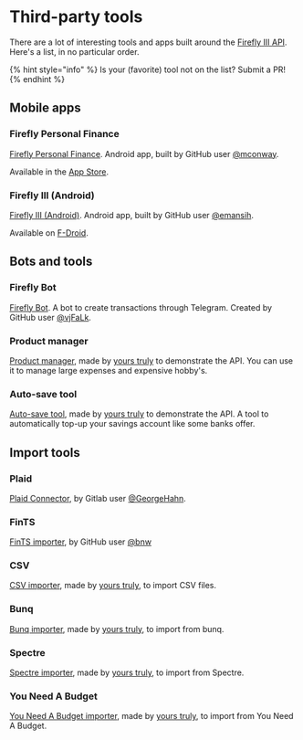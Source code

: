 # Third-party tools

There are a lot of interesting tools and apps built around the [Firefly III API](../api/api.md). Here's a list, in no particular order.

{% hint style="info" %}
Is your (favorite) tool not on the list? Submit a PR!
{% endhint %}



## Mobile apps

### Firefly Personal Finance

[Firefly Personal Finance](https://github.com/mconway/firefly-app/). Android app, built by GitHub user [@mconway](https://github.com/mconway).

Available in the [App Store](https://play.google.com/store/apps/details?id=com.zerobyte.firefly).

### Firefly III (Android)

[Firefly III (Android)](https://github.com/emansih/FireflyMobile). Android app, built by GitHub user [@emansih](https://github.com/emansih).

Available on [F-Droid](https://f-droid.org/packages/xyz.hisname.fireflyiii/).

## Bots and tools

### Firefly Bot

[Firefly Bot](https://github.com/vjFaLk/firefly-bot). A bot to create transactions through Telegram. Created by GitHub user [@vjFaLk](https://github.com/vjFaLk).

### Product manager

[Product manager](https://github.com/JC5/product-manager), made by [yours truly](https://github.com/JC5) to demonstrate the API. You can use it to manage large expenses and expensive hobby's.

### Auto-save tool

[Auto-save tool](https://github.com/JC5/autosave), made by [yours truly](https://github.com/JC5) to demonstrate the API. A tool to automatically top-up your savings account like some banks offer.

## Import tools

### Plaid

[Plaid Connector](https://gitlab.com/GeorgeHahn/firefly-plaid-connector), by Gitlab user [@GeorgeHahn](https://gitlab.com/GeorgeHahn).

### FinTS

[FinTS importer](https://github.com/bnw/firefly-iii-fints-importer), by GitHub user [@bnw](https://github.com/bnw)

### CSV

[CSV importer](https://github.com/firefly-iii/csv-importer/), made by [yours truly](https://github.com/JC5), to import CSV files.

### Bunq

[Bunq importer](https://github.com/firefly-iii/bunq-importer/), made by [yours truly](https://github.com/JC5), to import from bunq.

### Spectre

[Spectre importer](https://github.com/firefly-iii/spectre-importer/), made by [yours truly](https://github.com/JC5), to import from Spectre.

### You Need A Budget

[You Need A Budget importer](https://github.com/firefly-iii/ynab-importer/), made by [yours truly](https://github.com/JC5), to import from You Need A Budget.
